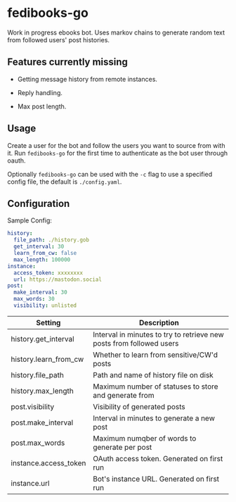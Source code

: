 # fedibooks-go

Work in progress ebooks bot. Uses markov chains to generate random text from followed users' post histories.

## Features currently missing

- Getting message history from remote instances.

- Reply handling.

- Max post length.

## Usage

Create a user for the bot and follow the users you want to source from with it. Run ``fedibooks-go`` for the first time to authenticate as the bot user through oauth.  

Optionally ``fedibooks-go`` can be used with the ``-c`` flag to use a specified config file, the default is ``./config.yaml``.

## Configuration

Sample Config:

```yaml
history:
  file_path: ./history.gob
  get_interval: 30
  learn_from_cw: false
  max_length: 100000
instance:
  access_token: xxxxxxxx
  url: https://mastodon.social
post:
  make_interval: 30
  max_words: 30
  visibility: unlisted
```

|Setting|Description|
|---|---|
|history.get_interval|Interval in minutes to try to retrieve new posts from followed users|
|history.learn_from_cw|Whether to learn from sensitive/CW'd posts|
|history.file_path|Path and name of history file on disk|
|history.max_length|Maximum number of statuses to store and generate from|
|post.visibility|Visibility of generated posts|
|post.make_interval|Interval in minutes to generate a new post|
|post.max_words|Maximum numqber of words to generate per post|
|instance.access_token|OAuth access token. Generated on first run|
|instance.url|Bot's instance URL. Generated on first run|

